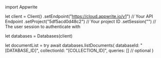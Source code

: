 import Appwrite

let client = Client()
    .setEndpoint("https://cloud.appwrite.io/v1") // Your API Endpoint
    .setProject("5df5acd0d48c2") // Your project ID
    .setSession("") // The user session to authenticate with

let databases = Databases(client)

let documentList = try await databases.listDocuments(
    databaseId: "[DATABASE_ID]",
    collectionId: "[COLLECTION_ID]",
    queries: [] // optional
)

